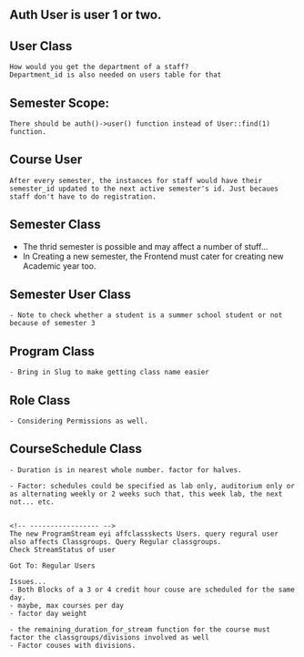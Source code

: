 ###

## Auth User is user 1 or two.

## User Class
    How would you get the department of a staff?
    Department_id is also needed on users table for that

## Semester Scope:
    There should be auth()->user() function instead of User::find(1) function.

## Course User
    After every semester, the instances for staff would have their semester_id updated to the next active semester's id. Just becaues staff don't have to do registration.

## Semester Class
   - The thrid semester is possible and may affect a number of stuff...
   - In Creating a new semester, the Frontend must cater for creating new Academic year too.

## Semester User Class
    - Note to check whether a student is a summer school student or not because of semester 3

## Program Class
    - Bring in Slug to make getting class name easier

## Role Class
    - Considering Permissions as well.

## CourseSchedule Class
    - Duration is in nearest whole number. factor for halves.

    - Factor: schedules could be specified as lab only, auditorium only or as alternating weekly or 2 weeks such that, this week lab, the next not... etc. 


    <!-- ----------------- -->
    The new ProgramStream eyi affclassskects Users. query regural user
    also affects Classgroups. Query Regular classgroups.
    Check StreamStatus of user

    Got To: Regular Users

    Issues...
    - Both Blocks of a 3 or 4 credit hour couse are scheduled for the same day.
    - maybe, max courses per day
    - factor day weight
    
    - the remaining_duration_for_stream function for the course must factor the classgroups/divisions involved as well
    - Factor couses with divisions.
    

<!-- TODO -->
<!-- analyse the logic proceed from there -->

